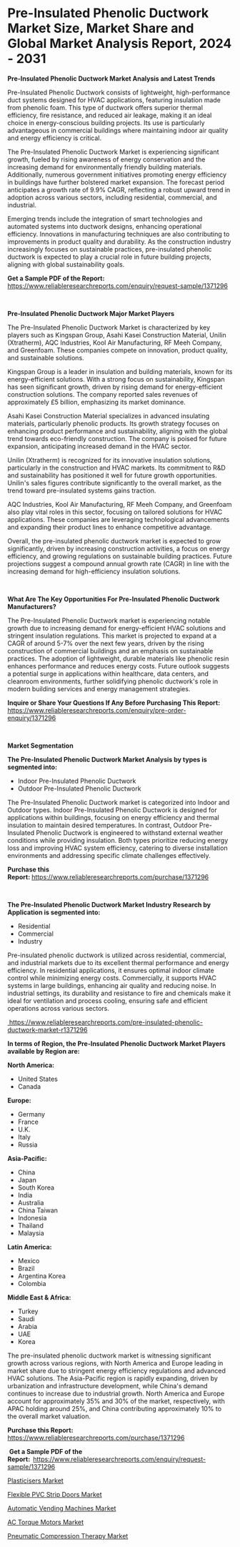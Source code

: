 <p><h1>Pre-Insulated Phenolic Ductwork Market Size, Market Share and Global Market Analysis Report, 2024 - 2031</h1></p><p><strong>Pre-Insulated Phenolic Ductwork Market Analysis and Latest Trends</strong></p>
<p><p>Pre-Insulated Phenolic Ductwork consists of lightweight, high-performance duct systems designed for HVAC applications, featuring insulation made from phenolic foam. This type of ductwork offers superior thermal efficiency, fire resistance, and reduced air leakage, making it an ideal choice in energy-conscious building projects. Its use is particularly advantageous in commercial buildings where maintaining indoor air quality and energy efficiency is critical.</p><p>The Pre-Insulated Phenolic Ductwork Market is experiencing significant growth, fueled by rising awareness of energy conservation and the increasing demand for environmentally friendly building materials. Additionally, numerous government initiatives promoting energy efficiency in buildings have further bolstered market expansion. The forecast period anticipates a growth rate of 9.9% CAGR, reflecting a robust upward trend in adoption across various sectors, including residential, commercial, and industrial.</p><p>Emerging trends include the integration of smart technologies and automated systems into ductwork designs, enhancing operational efficiency. Innovations in manufacturing techniques are also contributing to improvements in product quality and durability. As the construction industry increasingly focuses on sustainable practices, pre-insulated phenolic ductwork is expected to play a crucial role in future building projects, aligning with global sustainability goals.</p></p>
<p><strong>Get a Sample PDF of the Report:&nbsp;</strong> <a href="https://www.reliableresearchreports.com/enquiry/request-sample/1371296?utm_campaign=112&utm_medium=2&utm_source=Github&utm_content=ia&utm_term=17112024&utm_id=pre-insulated-phenolic-ductwork">https://www.reliableresearchreports.com/enquiry/request-sample/1371296</a></p>
<p>&nbsp;</p>
<p><strong>Pre-Insulated Phenolic Ductwork Major Market Players</strong></p>
<p><p>The Pre-Insulated Phenolic Ductwork Market is characterized by key players such as Kingspan Group, Asahi Kasei Construction Material, Unilin (Xtratherm), AQC Industries, Kool Air Manufacturing, RF Meeh Company, and Greenfoam. These companies compete on innovation, product quality, and sustainable solutions.</p><p>Kingspan Group is a leader in insulation and building materials, known for its energy-efficient solutions. With a strong focus on sustainability, Kingspan has seen significant growth, driven by rising demand for energy-efficient construction solutions. The company reported sales revenues of approximately £5 billion, emphasizing its market dominance.</p><p>Asahi Kasei Construction Material specializes in advanced insulating materials, particularly phenolic products. Its growth strategy focuses on enhancing product performance and sustainability, aligning with the global trend towards eco-friendly construction. The company is poised for future expansion, anticipating increased demand in the HVAC sector.</p><p>Unilin (Xtratherm) is recognized for its innovative insulation solutions, particularly in the construction and HVAC markets. Its commitment to R&D and sustainability has positioned it well for future growth opportunities. Unilin's sales figures contribute significantly to the overall market, as the trend toward pre-insulated systems gains traction.</p><p>AQC Industries, Kool Air Manufacturing, RF Meeh Company, and Greenfoam also play vital roles in this sector, focusing on tailored solutions for HVAC applications. These companies are leveraging technological advancements and expanding their product lines to enhance competitive advantage.</p><p>Overall, the pre-insulated phenolic ductwork market is expected to grow significantly, driven by increasing construction activities, a focus on energy efficiency, and growing regulations on sustainable building practices. Future projections suggest a compound annual growth rate (CAGR) in line with the increasing demand for high-efficiency insulation solutions.</p></p>
<p>&nbsp;</p>
<p><strong>What Are The Key Opportunities For Pre-Insulated Phenolic Ductwork Manufacturers?</strong></p>
<p><p>The Pre-Insulated Phenolic Ductwork market is experiencing notable growth due to increasing demand for energy-efficient HVAC solutions and stringent insulation regulations. This market is projected to expand at a CAGR of around 5-7% over the next few years, driven by the rising construction of commercial buildings and an emphasis on sustainable practices. The adoption of lightweight, durable materials like phenolic resin enhances performance and reduces energy costs. Future outlook suggests a potential surge in applications within healthcare, data centers, and cleanroom environments, further solidifying phenolic ductwork's role in modern building services and energy management strategies.</p></p>
<p><strong>Inquire or Share Your Questions If Any Before Purchasing This Report:</strong> <a href="https://www.reliableresearchreports.com/enquiry/pre-order-enquiry/1371296?utm_campaign=112&utm_medium=2&utm_source=Github&utm_content=ia&utm_term=17112024&utm_id=pre-insulated-phenolic-ductwork">https://www.reliableresearchreports.com/enquiry/pre-order-enquiry/1371296</a></p>
<p>&nbsp;</p>
<p><strong>Market Segmentation</strong></p>
<p><strong>The Pre-Insulated Phenolic Ductwork Market Analysis by types is segmented into:</strong></p>
<p><ul><li>Indoor Pre-Insulated Phenolic Ductwork</li><li>Outdoor Pre-Insulated Phenolic Ductwork</li></ul></p>
<p><p>The Pre-Insulated Phenolic Ductwork market is categorized into Indoor and Outdoor types. Indoor Pre-Insulated Phenolic Ductwork is designed for applications within buildings, focusing on energy efficiency and thermal insulation to maintain desired temperatures. In contrast, Outdoor Pre-Insulated Phenolic Ductwork is engineered to withstand external weather conditions while providing insulation. Both types prioritize reducing energy loss and improving HVAC system efficiency, catering to diverse installation environments and addressing specific climate challenges effectively.</p></p>
<p><strong>Purchase this Report:&nbsp;</strong><a href="https://www.reliableresearchreports.com/purchase/1371296?utm_campaign=112&utm_medium=2&utm_source=Github&utm_content=ia&utm_term=17112024&utm_id=pre-insulated-phenolic-ductwork">https://www.reliableresearchreports.com/purchase/1371296</a></p>
<p>&nbsp;</p>
<p><strong>The Pre-Insulated Phenolic Ductwork Market Industry Research by Application is segmented into:</strong></p>
<p><ul><li>Residential</li><li>Commercial</li><li>Industry</li></ul></p>
<p><p>Pre-insulated phenolic ductwork is utilized across residential, commercial, and industrial markets due to its excellent thermal performance and energy efficiency. In residential applications, it ensures optimal indoor climate control while minimizing energy costs. Commercially, it supports HVAC systems in large buildings, enhancing air quality and reducing noise. In industrial settings, its durability and resistance to fire and chemicals make it ideal for ventilation and process cooling, ensuring safe and efficient operations across various sectors.</p></p>
<p><a href="https://www.reliableresearchreports.com/pre-insulated-phenolic-ductwork-market-r1371296?utm_campaign=112&utm_medium=2&utm_source=Github&utm_content=ia&utm_term=17112024&utm_id=pre-insulated-phenolic-ductwork">&nbsp;https://www.reliableresearchreports.com/pre-insulated-phenolic-ductwork-market-r1371296</a></p>
<p><strong>In terms of Region, the Pre-Insulated Phenolic Ductwork Market Players available by Region are:</strong></p>
<p>
    <p> <strong> North America: </strong>
        <ul>
            <li>United States</li>
            <li>Canada</li>
        </ul>
        </p> 
    <p> <strong> Europe: </strong>
        <ul>
            <li>Germany</li>
            <li>France</li>
            <li>U.K.</li>
            <li>Italy</li>
            <li>Russia</li>
        </ul>
        </p> 
    <p> <strong> Asia-Pacific: </strong>
        <ul>
            <li>China</li>
            <li>Japan</li>
            <li>South Korea</li>
            <li>India</li>
            <li>Australia</li>
            <li>China Taiwan</li>
            <li>Indonesia</li>
            <li>Thailand</li>
            <li>Malaysia</li>
        </ul>
        </p> 
    <p> <strong> Latin America: </strong>
        <ul>
            <li>Mexico</li>
            <li>Brazil</li>
            <li>Argentina Korea</li>
            <li>Colombia</li>
        </ul>
        </p> 
    <p> <strong> Middle East & Africa: </strong>
        <ul>
            <li>Turkey</li>
            <li>Saudi</li>
            <li>Arabia</li>
            <li>UAE</li>
            <li>Korea</li>
        </ul>
    </p>
    </p>
<p><p>The pre-insulated phenolic ductwork market is witnessing significant growth across various regions, with North America and Europe leading in market share due to stringent energy efficiency regulations and advanced HVAC solutions. The Asia-Pacific region is rapidly expanding, driven by urbanization and infrastructure development, while China's demand continues to increase due to industrial growth. North America and Europe account for approximately 35% and 30% of the market, respectively, with APAC holding around 25%, and China contributing approximately 10% to the overall market valuation.</p></p>
<p><strong>Purchase this Report: </strong><a href="https://www.reliableresearchreports.com/purchase/1371296?utm_campaign=112&utm_medium=2&utm_source=Github&utm_content=ia&utm_term=17112024&utm_id=pre-insulated-phenolic-ductwork">https://www.reliableresearchreports.com/purchase/1371296</a></p>
<p>&nbsp;<strong>Get a Sample PDF of the Report:&nbsp;&nbsp;</strong><a href="https://www.reliableresearchreports.com/enquiry/request-sample/1371296?utm_campaign=112&utm_medium=2&utm_source=Github&utm_content=ia&utm_term=17112024&utm_id=pre-insulated-phenolic-ductwork">https://www.reliableresearchreports.com/enquiry/request-sample/1371296</a></p>
<p><strong></strong></p>
<p><p><a href="https://issuu.com/reportprime-2/docs/plasticisers-market-size-2030.pptx_3975f5a342a6e0?utm_campaign=112&utm_medium=2&utm_source=Github&utm_content=ia&utm_term=17112024&utm_id=pre-insulated-phenolic-ductwork">Plasticisers Market</a></p><p><a href="https://github.com/santosh758595/Market-Research-Report-List-6/blob/main/flexible-pvc-strip-doors-market.md?utm_campaign=112&utm_medium=2&utm_source=Github&utm_content=ia&utm_term=17112024&utm_id=pre-insulated-phenolic-ductwork">Flexible PVC Strip Doors Market</a></p><p><a href="https://www.linkedin.com/pulse/automatic-vending-machines-ecosystem-mapping-innovation-value-lj9ne?utm_campaign=112&utm_medium=2&utm_source=Github&utm_content=ia&utm_term=17112024&utm_id=pre-insulated-phenolic-ductwork">Automatic Vending Machines Market</a></p><p><a href="https://www.linkedin.com/pulse/emerging-trends-ac-torque-motors-market-global-outlook-future-gosfe?utm_campaign=112&utm_medium=2&utm_source=Github&utm_content=ia&utm_term=17112024&utm_id=pre-insulated-phenolic-ductwork">AC Torque Motors Market</a></p><p><a href="https://issuu.com/reportprime-2/docs/pneumatic-compression-therapy-marke_64c78a32557a95?utm_campaign=112&utm_medium=2&utm_source=Github&utm_content=ia&utm_term=17112024&utm_id=pre-insulated-phenolic-ductwork">Pneumatic Compression Therapy Market</a></p></p>